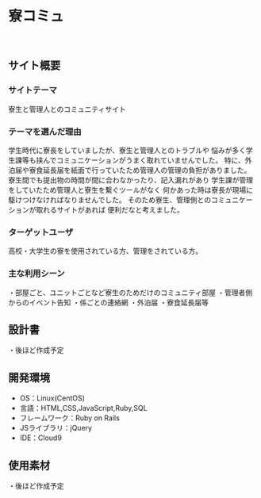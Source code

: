# 寮コミュ
​
## サイト概要
### サイトテーマ
<!--何を『目的』とし、どのような『分類』なのかを簡潔に書く-->
​寮生と管理人とのコミュニティサイト
### テーマを選んだ理由
<!--なぜこのようなテーマにしたかを説明する-->
​学生時代に寮長をしていましたが、寮生と管理人とのトラブルや
悩みが多く学生課等も挟んでコミュニケーションがうまく取れていませんでした。
特に、外泊届や寮食延長届を紙面で行っていたため管理人の管理の負担がありました。
寮生間でも提出物の時間が間に合わなかったり、記入漏れがあり
学生課が管理をしていたため管理人と寮生を繋ぐツールがなく
何かあった時は寮長が現場に駆けつけなければなりませんでした。
そのため寮生、管理側とのコミュニケーションが取れるサイトがあれば
便利だなと考えました。
### ターゲットユーザ
<!--誰に使ってもらうかを具体的に記載する-->
​高校・大学生の寮を使用されている方、管理をされている方。
### 主な利用シーン
<!--どのような時に使うのかの状況を記載すること-->
・部屋ごと、ユニットごとなど寮生のためだけのコミュニティ部屋
・管理者側からのイベント告知
・係ごとの連絡網
・外泊届
・寮食延長届等
## 設計書
<!--テーマを設定・提出する時点では不要です-->
​・後ほど作成予定
## 開発環境
- OS：Linux(CentOS)
- 言語：HTML,CSS,JavaScript,Ruby,SQL
- フレームワーク：Ruby on Rails
- JSライブラリ：jQuery
- IDE：Cloud9
​
## 使用素材
・後ほど作成予定